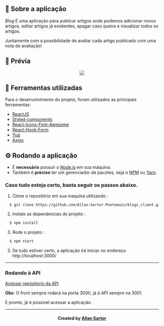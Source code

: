 <h2>
  📃 Sobre a aplicação
</h2>

<i>Blog</i> É uma aplicação para publicar artigos onde podemos adicionar novos artigos, editar artigos já existentes, apagar caso queira e
visualizar todos os artigos.

Juntamente com a possibilidade de avaliar cada artigo publicado com uma nota de avaliação!

<h2>📼 Prévia</h2>
<p align="center">
 <img src="https://media.giphy.com/media/XKcBCMoloWR3fDqqXm/giphy.gif"></img>
</p>


<h2>🔧 Ferramentas utilizadas</h2>
Para o desenvolvimento do projeto, foram utilizados as principais ferramentas:
<ul>
  <li><a href="https://pt-br.reactjs.org/">ReactJS</a></li>
  <li><a href="https://styled-components.com/">Styled-components</a></li>
  <li><a href="https://react-icons.github.io/react-icons/icons?name=fa">React-Icons-Font-Awesome</a></li>
  <li><a href="https://react-hook-form.com/">React-Hook-Form</a></li>
  <li><a href="https://blog.betrybe.com/desenvolvimento-web/yup/#1">Yup</a></li>
  <li><a href="https://axios-http.com/ptbr/docs/intro">Axios</a></li>
</ul>

<h2>⚙ Rodando a aplicação</h2>
<ul>
  <li>É <b>necessário</b> possuir o <a href="https://nodejs.org/en/">Node.js</a> em sua máquina.</li>
  <li>Também é <b>preciso</b> ter um gerenciador de pacotes, seja o <a href="https://www.npmjs.com/">NPM</a> ou <a href="https://yarnpkg.com/">Yarn</a>.</li>
</ul>

<h3>Caso tudo esteja certo, basta seguir os passos abaixo.</h3>

1. Clone o repositório em sua maquina utilizando :

```sh
  $ git clone https://github.com/Allan-Sartor-Pontomais/blogs_client.git
```
2. Instale as dependencias do projeto :
```sh
  $ npm install
```
3. Rode o projeto :
```sh
  $ npm start
```
3. Se tudo estiver certo, a aplicação irá iniciar no endereço http://localhost:3000/

<hr>

<h3>Rodando à API</h3>

<a href="https://github.com/Allan-Sartor-Pontomais/blog_api">Acessar repósitorio da API</a>

<strong>Obs</strong>: O front sempre rodará na porta 3000, já à API sempre na 3001.

E pronto, já é possivel acessar a aplicação.

<hr>

<h4 align="center">
    Created by <a href="https://www.linkedin.com/in/allan-gustavo-aa6844131/" target="_blank">Allan Sartor</a>
</h4>
